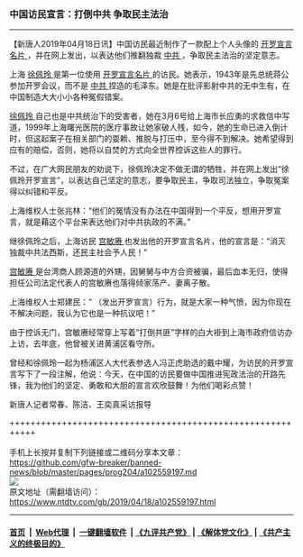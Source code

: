 ### 中国访民宣言：打倒中共 争取民主法治
------------------------

<div class="post_content" itemprop="articleBody">
 <p>
  【新唐人2019年04月18日讯】中国访民最近制作了一款配上个人头像的
  <a href="https://www.ntdtv.com/gb/开罗宣言名片.htm">
   开罗宣言名片
  </a>
  ，并在网上发出，以表达他们推翻独裁
  <a href="https://www.ntdtv.com/gb/中共.htm">
   中共
  </a>
  ，争取民主法治的坚定意志。
 </p>
 <p>
  上海
  <a href="https://www.ntdtv.com/gb/徐佩玲.htm">
   徐佩玲
  </a>
  是第一位使用
  <a href="https://www.ntdtv.com/gb/开罗宣言名片.htm">
   开罗宣言名片
  </a>
  的访民。她表示，1943年是先总统蒋公参加开罗会议，而不是
  <a href="https://www.ntdtv.com/gb/中共.htm">
   中共
  </a>
  捏造的毛泽东。她是在批评影射中共的无中生有，在中国制造大大小小各种冤假错案。
 </p>
 <p>
  <a href="https://www.ntdtv.com/gb/徐佩玲.htm">
   徐佩玲
  </a>
  自己也是中共统治下的受害者，她在3月6号给上海市长应勇的求救信中写道，1999年上海曙光医院的医疗事故让她家破人残，如今，她的生命已进入倒计时，但这起案子在相关部门的耍赖、推脱与打压中，至今得不到解决。她希望得到应有的赔偿，否则，她将以自焚的方式向全世界控诉这些人的罪行。
 </p>
 <p>
  不过，在广大网民朋友的劝说下，徐佩玲决定不做无谓的牺牲，并在网上发出“徐佩玲开罗宣言”，以表达自己坚定的意志，要争取民主，争取司法独立，争取冤案得以纠错和平反。
 </p>
 <p>
  上海维权人士张兆林：“他们的冤情没有办法在中国得到一个平反，想用开罗宣言，就是藉这个平台来表达他们对中共执政的不满。”
 </p>
 <p>
  继徐佩玲之后，上海访民
  <a href="https://www.ntdtv.com/gb/宫敏赓.htm">
   宫敏赓
  </a>
  也发出他的开罗宣言名片，他的宣言是：“消灭独裁中共法西斯，还民主社会予人民！”
 </p>
 <p>
  <a href="https://www.ntdtv.com/gb/宫敏赓.htm">
   宫敏赓
  </a>
  是台湾商人顾源道的外甥，因舅舅与中方合资被骗，最后血本无归，使得担任公司法定代表人的宫敏赓也落得倾家荡产、妻离子散。
 </p>
 <p>
  上海维权人士郑建民：“ （发出开罗宣言）行为，就是大家一种气愤，因为你现在不解决问题，我认为它也是一种抗议吧！”
 </p>
 <p>
  由于控诉无门，宫敏赓经常穿上写着“打倒共匪”字样的白大褂到上海市政府信访办上访，去年底，他曾被关进黄浦区看守所。
 </p>
 <p>
  曾经和徐佩玲一起为杨浦区人大代表参选人冯正虎助选的戴中耀，为访民的开罗宣言写下了一段注解，他说：今天，在中国的访民要做中国推进宪政法治的开路先锋，我为他们的坚定、勇敢和大胆的宣言欢欣鼓舞！为他们喝彩点赞！
 </p>
 <p>
  新唐人记者常春、陈洁、王奕真采访报导
 </p>
 <p>
 </p>
 <div class="single_ad">
 </div>
</div>

+++++++++++++++++++++++++++++++++++++++++++++++++++++++++++<br/><br/>
手机上长按并复制下列链接或二维码分享本文章：<br/>
https://github.com/gfw-breaker/banned-news/blob/master/pages/prog204/a102559197.md <br/>
<a href='https://github.com/gfw-breaker/banned-news/blob/master/pages/prog204/a102559197.md'><img src='https://github.com/gfw-breaker/banned-news/blob/master/pages/prog204/a102559197.md.png'/></a> <br/>
原文地址（需翻墙访问）：https://www.ntdtv.com/gb/2019/04/18/a102559197.html


------------------------
#### [首页](https://github.com/gfw-breaker/banned-news/blob/master/README.md) &nbsp;|&nbsp; [Web代理](https://github.com/labour-camp/helloworld) &nbsp;|&nbsp; [一键翻墙软件](https://github.com/gfw-breaker/nogfw/blob/master/README.md) &nbsp;| [《九评共产党》](https://github.com/gfw-breaker/9ping.md/blob/master/README.md#九评之一评共产党是什么) | [《解体党文化》](https://github.com/gfw-breaker/jtdwh.md/blob/master/README.md) | [《共产主义的终极目的》](https://github.com/gfw-breaker/gczydzjmd.md/blob/master/README.md)

